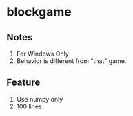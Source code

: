 # blockgame

## Notes

1. For Windows Only
1. Behavior is different from "that" game.

## Feature
1. Use numpy only
1. 100 lines
